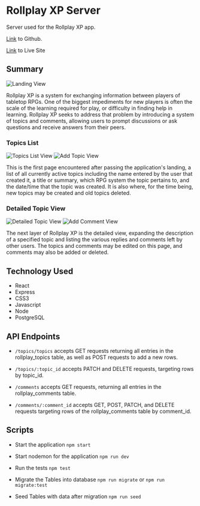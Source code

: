 # Rollplay XP Server

Server used for the Rollplay XP app.

[Link](https://github.com/charmonica/chrissy-rollplay-client) to Github.

[Link](https://rollplay-client.vercel.app/) to Live Site

## Summary

![Landing View](./ReadmeImg/landing.png)

Rollplay XP is a system for exchanging information between players of tabletop RPGs. One of the biggest impediments for new players is often the scale of the learning required for play, or difficulty in finding help in learning. Rollplay XP seeks to address that problem by introducing a system of topics and comments, allowing users to prompt discussions or ask questions and receive answers from their peers.

### Topics List

![Topics List View](./ReadmeImg/topicslist.png)
![Add Topic View](./ReadmeImg/createnewtopic.png)

This is the first page encountered after passing the application's landing, a list of all currently active topics including the name entered by the user that created it, a title or summary, which RPG system the topic pertains to, and the date/time that the topic was created. It is also where, for the time being, new topics may be created and old topics deleted.

### Detailed Topic View

![Detailed Topic View](./ReadmeImg/detailedtopic.png)
![Add Comment View](./ReadmeImg/addcomment.png)

The next layer of Rollplay XP is the detailed view, expanding the description of a specified topic and listing the various replies and comments left by other users. The topics and comments may be edited on this page, and comments may also be added or deleted.

## Technology Used

- React
- Express
- CSS3
- Javascript
- Node
- PostgreSQL

## API Endpoints

+ `/topics/topics` accepts GET requests returning all entries in the rollplay_topics table, as  well as POST requests to add a new rows.

+ `/topics/:topic_id` accepts PATCH and DELETE requests, targeting rows by topic_id.

+ `/comments` accepts GET requests, returning all entries in the rollplay_comments table.

+ `/comments/:comment_id` accepts GET, POST, PATCH, and DELETE requests targeting rows of the rollplay_comments table by comment_id.

## Scripts

+ Start the application `npm start`

+ Start nodemon for the application `npm run dev`

+ Run the tests `npm test`

+ Migrate the Tables into database ` npm run migrate ` or ` npm run migrate:test `

+ Seed Tables with data after migration `npm run seed`
